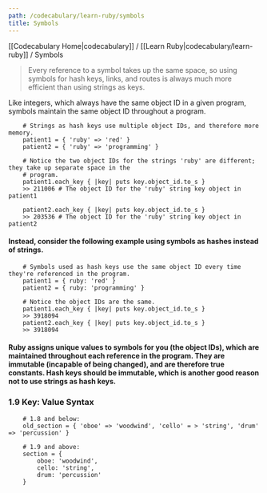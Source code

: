 ```yaml
---
path: /codecabulary/learn-ruby/symbols
title: Symbols
---
```

[[Codecabulary Home|codecabulary]] / [[Learn Ruby|codecabulary/learn-ruby]] / Symbols

<!-- ---title: Symbols -->

> Every reference to a symbol takes up the same space, so using symbols for hash keys, links, and routes is always much more efficient than using strings as keys. 

Like integers, which always have the same object ID in a given program, symbols maintain the same object ID throughout a program. 
		
		# Strings as hash keys use multiple object IDs, and therefore more memory.
		patient1 = { 'ruby' => 'red' }
		patient2 = { 'ruby' => 'programming' }
		
		# Notice the two object IDs for the strings 'ruby' are different; they take up separate space in the 
		# program.
		patient1.each_key { |key| puts key.object_id.to_s }
		>> 211006 # The object ID for the 'ruby' string key object in patient1
		
		patient2.each_key { |key| puts key.object_id.to_s }
		>> 203536 # The object ID for the 'ruby' string key object in patient2
		
#### Instead, consider the following example using symbols as hashes instead of strings.

		# Symbols used as hash keys use the same object ID every time they're referenced in the program.
		patient1 = { ruby: 'red' }
		patient2 = { ruby: 'programming' }
		
		# Notice the object IDs are the same.
		patient1.each_key { |key| puts key.object_id.to_s }
		>> 3918094
		patient2.each_key { |key| puts key.object_id.to_s }
		>> 3918094

#### Ruby assigns unique values to symbols for you (the object IDs), which are maintained throughout each reference in the program. They are immutable (incapable of being changed), and are therefore true constants. Hash keys should be immutable, which is another good reason not to use strings as hash keys.


### 1.9 Key: Value Syntax
		
		# 1.8 and below:
		old_section = { 'oboe' => 'woodwind', 'cello' = > 'string', 'drum' => 'percussion' }
		
		# 1.9 and above:
		section = {
			oboe: 'woodwind',
			cello: 'string',
			drum: 'percussion'
		}
	
